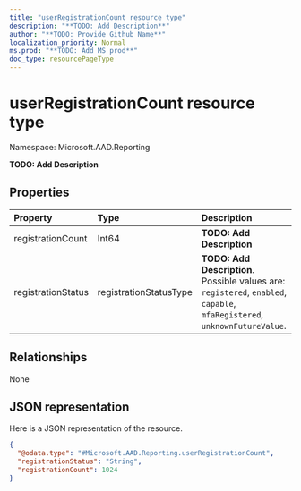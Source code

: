 ```yaml
---
title: "userRegistrationCount resource type"
description: "**TODO: Add Description**"
author: "**TODO: Provide Github Name**"
localization_priority: Normal
ms.prod: "**TODO: Add MS prod**"
doc_type: resourcePageType
---
```


# userRegistrationCount resource type


Namespace: Microsoft.AAD.Reporting

**TODO: Add Description**

## Properties
|Property|Type|Description|
|:---|:---|:---|
|registrationCount|Int64|**TODO: Add Description**|
|registrationStatus|registrationStatusType|**TODO: Add Description**. Possible values are: `registered`, `enabled`, `capable`, `mfaRegistered`, `unknownFutureValue`.|

## Relationships
None

## JSON representation
Here is a JSON representation of the resource.
<!-- {
  "blockType": "resource",
  "@odata.type": "Microsoft.AAD.Reporting.userRegistrationCount"
}
-->
``` json
{
  "@odata.type": "#Microsoft.AAD.Reporting.userRegistrationCount",
  "registrationStatus": "String",
  "registrationCount": 1024
}
```

